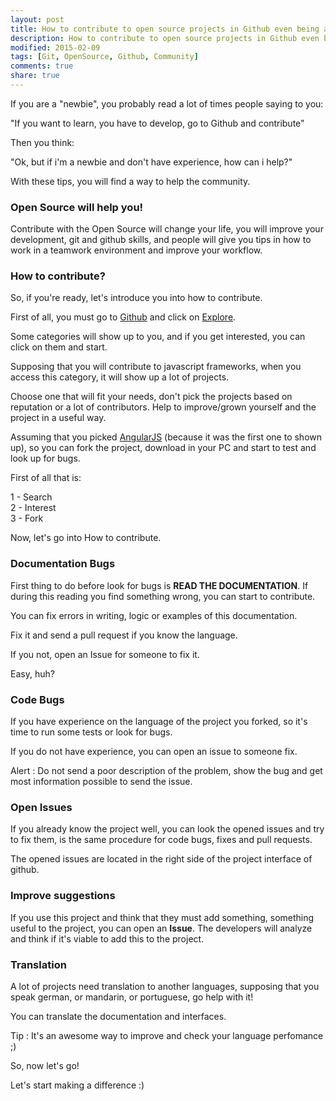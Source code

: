 ```yaml
---
layout: post
title: How to contribute to open source projects in Github even being a "newbie"
description: How to contribute to open source projects in Github even being a "newbie"
modified: 2015-02-09
tags: [Git, OpenSource, Github, Community]
comments: true
share: true
---
```


If you are a "newbie", you probably read a lot of times people saying to you:

<p class="message"> "If you want to learn, you have to develop, go to Github and contribute" </p>

Then you think:

<p class="message"> "Ok, but if i'm a newbie and don't have experience, how can i help?" </p>

With these tips, you will find a way to help the community.

### Open Source will help you!

Contribute with the Open Source will change your life, you will improve your development, git and github skills, and people will give you tips in how to work
in a teamwork environment and improve your workflow.

### How to contribute?

So, if you're ready, let's introduce you into how to contribute.

First of all, you must go to [Github](http://www.github.com) and click on [Explore](https://github.com/explore).

Some categories will show up to you, and if you get interested, you can click on them and start.

Supposing that you will contribute to javascript frameworks, when you access this category, it will show up a lot of projects.

<p class="message"> Choose one that will fit your needs,
don't pick the projects based on reputation or a lot of contributors. Help to improve/grown yourself and the project in a useful way.</p>

Assuming that you picked [AngularJS](https://github.com/angular/angular.js) (because it was the first one to shown up), so you can fork the project, download in your PC and start to test and look up for
bugs.

<p class="message">First of all that is:<br/>

1 - Search<br/>
2 - Interest<br/>
3 - Fork<br/></p>

Now, let's go into How to contribute.

### Documentation Bugs

First thing to do before look for bugs is **READ THE DOCUMENTATION**. If during this reading you find something wrong, you can start to contribute.

You can fix errors in writing, logic or examples of this documentation.

Fix it and send a pull request if you know the language.

If you not, open an Issue for someone to fix it.

Easy, huh?

### Code Bugs

If you have experience on the language of the project you forked, so it's time to run some tests or look for bugs.

If you do not have experience, you can open an issue to someone fix.

Alert : Do not send a poor description of the problem, show the bug and get most information possible to send the issue.

### Open Issues

If you already know the project well, you can look the opened issues and try to fix them, is the same procedure for code bugs, fixes and pull requests.

The opened issues are located in the right side of the project interface of github.

### Improve suggestions

If you use this project and think that they must add something, something useful to the project, you can open an **Issue**. The developers will analyze and think
if it's viable to add this to the project.

### Translation

A lot of projects need translation to another languages, supposing that you speak german, or mandarin, or portuguese, go help with it!

You can translate the documentation and interfaces.

<p class = "message"> Tip : It's an awesome way to improve and check your language perfomance ;) </p>


So, now let's go!

Let's start making a difference :)
